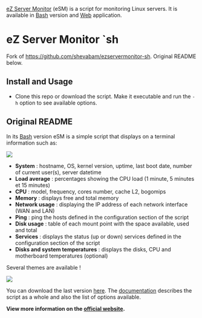 [eZ Server Monitor](https://www.ezservermonitor.com) (eSM) is a script for monitoring Linux servers. It is available in [Bash](https://www.ezservermonitor.com/esm-sh/features) version and [Web](https://www.ezservermonitor.com/esm-web/features) application.

# eZ Server Monitor `sh

Fork of https://github.com/shevabam/ezservermonitor-sh. Original README below. 

## Install and Usage

* Clone this repo or download the script. Make it executable and run the `-h` option to see available options. 

## Original README 

In its [Bash](https://www.ezservermonitor.com/esm-sh/features) version eSM is a simple script that displays on a terminal information such as:

![](https://www.ezservermonitor.com/uploads/esm_sh/esm-sh_dashboard-complete.png)

- **System** : hostname, OS, kernel version, uptime, last boot date, number of current user(s), server datetime
- **Load average** : percentages showing the CPU load (1 minute, 5 minutes et 15 minutes)
- **CPU** : model, frequency, cores number, cache L2, bogomips
- **Memory** : displays free and total memory
- **Network usage** : displaying the IP address of each network interface (WAN and LAN)
- **Ping** : ping the hosts defined in the configuration section of the script
- **Disk usage** : table of each mount point with the space available, used and total
- **Services** : displays the status (up or down) services defined in the configuration section of the script
- **Disks and system temperatures** : displays the disks, CPU and motherboard temperatures (optional)

Several themes are available !

![](https://www.ezservermonitor.com/uploads/esm_sh/esm-sh_themes.png)


You can download the last version [here](https://www.ezservermonitor.com/esm-sh/downloads). The [documentation](https://www.ezservermonitor.com/esm-sh/documentation) describes the script as a whole and also the list of options available.

**View more information on the [official website](https://www.ezservermonitor.com/esm-sh/features).**
